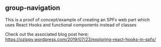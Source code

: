 ## group-navigation

This is a proof of concept/example of creating an SPFx web part which uses React Hooks and functional components instead of classes

Check out the associated blog post here;
https://ozippy.wordpress.com/2019/07/23/exploring-react-hooks-in-spfx/
